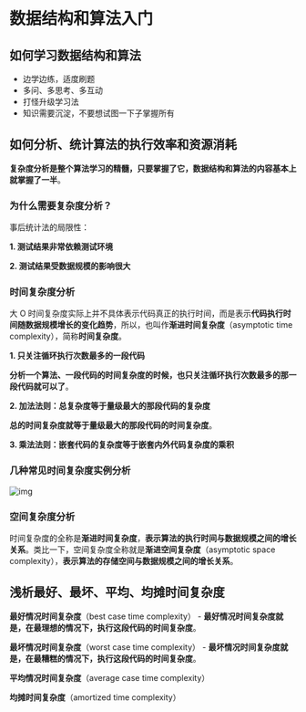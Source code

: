 # 数据结构和算法入门

## 如何学习数据结构和算法

- 边学边练，适度刷题
- 多问、多思考、多互动
- 打怪升级学习法
- 知识需要沉淀，不要想试图一下子掌握所有

## 如何分析、统计算法的执行效率和资源消耗

**复杂度分析是整个算法学习的精髓，只要掌握了它，数据结构和算法的内容基本上就掌握了一半**。

### 为什么需要复杂度分析？

事后统计法的局限性：

**1. 测试结果非常依赖测试环境**

**2. 测试结果受数据规模的影响很大**

### 时间复杂度分析

大 O 时间复杂度实际上并不具体表示代码真正的执行时间，而是表示**代码执行时间随数据规模增长的变化趋势**，所以，也叫作**渐进时间复杂度**（asymptotic time complexity），简称**时间复杂度**。

**1. 只关注循环执行次数最多的一段代码**

**分析一个算法、一段代码的时间复杂度的时候，也只关注循环执行次数最多的那一段代码就可以了**。

**2. 加法法则：总复杂度等于量级最大的那段代码的复杂度**

**总的时间复杂度就等于量级最大的那段代码的时间复杂度**。

**3. 乘法法则：嵌套代码的复杂度等于嵌套内外代码复杂度的乘积**

### 几种常见时间复杂度实例分析

![img](https://raw.githubusercontent.com/dunwu/images/dev/snap/20200605165440.png)

### 空间复杂度分析

时间复杂度的全称是**渐进时间复杂度**，**表示算法的执行时间与数据规模之间的增长关系**。类比一下，空间复杂度全称就是**渐进空间复杂度**（asymptotic space complexity），**表示算法的存储空间与数据规模之间的增长关系**。

## 浅析最好、最坏、平均、均摊时间复杂度

**最好情况时间复杂度**（best case time complexity） - **最好情况时间复杂度就是，在最理想的情况下，执行这段代码的时间复杂度**。

**最坏情况时间复杂度**（worst case time complexity） - **最坏情况时间复杂度就是，在最糟糕的情况下，执行这段代码的时间复杂度**。

**平均情况时间复杂度**（average case time complexity）

**均摊时间复杂度**（amortized time complexity）
